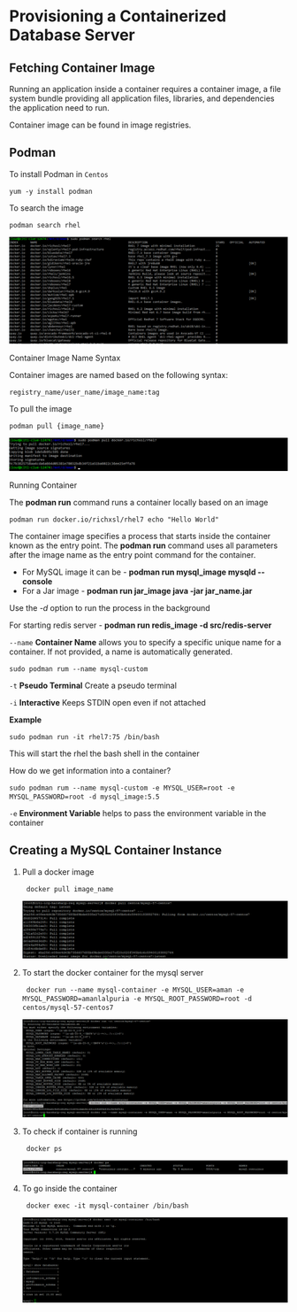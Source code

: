 # Provisioning a Containerized Database Server

## Fetching Container Image

Running an application inside a container requires a container image, a file system bundle providing all application files, libraries, and dependencies the application need to run.
 
Container image can be found in image registries.

## Podman

To install Podman in `Centos`

    yum -y install podman

To search the image 

    podman search rhel

![Podman Search](img/podman_search.png)

Container Image Name Syntax

Container images are named based on the following syntax:

    registry_name/user_name/image_name:tag

To pull the image 

    podman pull {image_name}

![Podman Pull](img/podman_pull.png)

Running Container

The **podman run** command runs a container locally based on an image

    podman run docker.io/richxsl/rhel7 echo "Hello World"


The container image specifies a process that starts inside the container known as the entry point. The **podman run** command uses all parameters after the image name as the entry point command for the container.

- For MySQL image it can be - **podman run mysql_image mysqld --console**
- For a Jar image - **podman run jar_image java -jar jar_name.jar**

Use the *-d* option to run the process in the background

For starting redis server - **podman run redis_image -d src/redis-server**

`--name` **Container Name** allows you to specify a specific unique name for a container. If not provided, a name is automatically generated.

    sudo podman rum --name mysql-custom

`-t` **Pseudo Terminal** Create a pseudo terminal

`-i` **Interactive** Keeps STDIN open even if not attached

**Example**

    sudo podman run -it rhel7:75 /bin/bash

This will start the rhel the bash shell in the container

How do we get information into a container?

    sudo podman rum --name mysql-custom -e MYSQL_USER=root -e MYSQL_PASSWORD=root -d mysql_image:5.5

`-e` **Environment Variable** helps to pass the environment variable in the container

## Creating a MySQL Container Instance

1. Pull a docker image

        docker pull image_name

    ![Image Pull](img/image_pull.png)

2. To start the docker container for the mysql server

        docker run --name mysql-container -e MYSQL_USER=aman -e MYSQL_PASSWORD=amanlalpuria -e MYSQL_ROOT_PASSWORD=root -d centos/mysql-57-centos7

    ![MYSQL Container](img/mysql_container.png)

3. To check if container is running 

        docker ps

    ![Running Container](img/running_container.png)

4. To go inside the container

        docker exec -it mysql-container /bin/bash

    ![Running Container](img/inside_running_container.png)